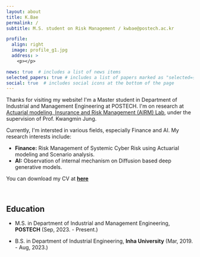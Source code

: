 ```yaml
---
layout: about
title: K.Bae
permalink: /
subtitle: M.S. student on Risk Management / kwbae@postech.ac.kr

profile:
  align: right
  image: profile_g1.jpg
  address: >
    <p></p>

news: true  # includes a list of news items
selected_papers: true # includes a list of papers marked as "selected={true}"
social: true  # includes social icons at the bottom of the page
---
```

Thanks for visiting my website! I'm a Master student in Department of Industrial and Management Engineering at POSTECH. I'm on research at [Actuarial modeling, Insurance and Risk Management (AIRM) Lab](https://airm.postech.ac.kr/), under the supervision of Prof. Kwangmin Jung.

Currently, I'm intersted in various fields, especially Finance and AI. My research interests include:

- **Finance:** Risk Management of Systemic Cyber Risk using Actuarial modeling and Scenario analysis.
- **AI:** Observation of internal mechanism on Diffusion based deep generative models.

You can download my CV at **[here](../assets/pdf/CV_K,Bae.pdf)**

<br>

## Education
- M.S. in Department of Industrial and Management Engineering, **POSTECH** (Sep, 2023. - Present.)
  
- B.S. in Department of Industrial Engineering, **Inha University** (Mar, 2019. - Aug, 2023.)


<br>

